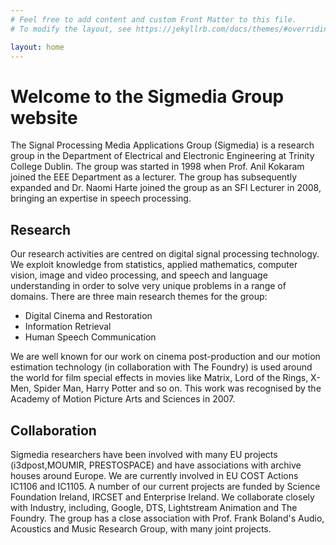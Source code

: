```yaml
---
# Feel free to add content and custom Front Matter to this file.
# To modify the layout, see https://jekyllrb.com/docs/themes/#overriding-theme-defaults

layout: home
---
```


# Welcome to the Sigmedia Group website

The Signal Processing Media Applications Group (Sigmedia) is a research group in the Department of Electrical and Electronic Engineering at Trinity College Dublin. The group was started in 1998 when Prof. Anil Kokaram joined the EEE Department as a lecturer. The group has subsequently expanded and Dr. Naomi Harte joined the group as an SFI Lecturer in 2008, bringing an expertise in speech processing.


## Research

Our research activities are centred on digital signal processing technology. We exploit knowledge from statistics, applied mathematics, computer vision, image and video processing, and speech and language understanding in order to solve very unique problems in a range of domains. There are three main research themes for the group:

  - Digital Cinema and Restoration
  - Information Retrieval
  - Human Speech Communication

We are well known for our work on cinema post-production and our motion estimation technology (in collaboration with The Foundry) is used around the world for film special effects in movies like Matrix, Lord of the Rings, X-Men, Spider Man, Harry Potter and so on. This work was recognised by the Academy of Motion Picture Arts and Sciences in 2007.


## Collaboration

Sigmedia researchers have been involved with many EU projects (i3dpost,MOUMIR, PRESTOSPACE) and have associations with archive houses around Europe. We are currently involved in EU COST Actions IC1106 and IC1105. A number of our current projects are funded by Science Foundation Ireland, IRCSET and Enterprise Ireland. We collaborate closely with Industry, including, Google, DTS, Lightstream Animation and The Foundry. The group has a close association with Prof. Frank Boland's Audio, Acoustics and Music Research Group, with many joint projects.
